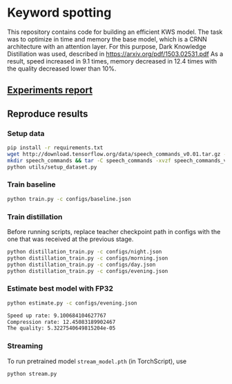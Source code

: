 # Keyword spotting

This repository contains code for building an efficient KWS model. The task was to optimize in time and memory the base model, which is a CRNN architecture with an attention layer. For this purpose, Dark Knowledge Distillation was used, described in https://arxiv.org/pdf/1503.02531.pdf
As a result, speed increased in 9.1 times, memory decreased in 12.4 times with the quality decreased lower than 10%.

## [Experiments report](https://wandb.ai/k_sizov/keyword_spotting/reports/KWS-report--VmlldzoyOTI1OTAw?accessToken=rcz73x9n6mak2vno0ksh9ucdm1yf0kju5obi1pgnhzjjb7uxedkgxvnsal9e9di2)


## Reproduce results
### Setup data
```bash
pip install -r requirements.txt
wget http://download.tensorflow.org/data/speech_commands_v0.01.tar.gz -O speech_commands_v0.01.tar.gz
mkdir speech_commands && tar -C speech_commands -xvzf speech_commands_v0.01.tar.gz 1> log
python utils/setup_dataset.py
```

### Train baseline
```bash
python train.py -c configs/baseline.json 
```

### Train distillation
Before running scripts, replace teacher checkpoint path in configs with the one that was received at the previous stage.
```bash
python distillation_train.py -c configs/night.json
python distillation_train.py -c configs/morning.json
python distillation_train.py -c configs/day.json 
python distillation_train.py -c configs/evening.json
```

### Estimate best model with FP32
```bash
python estimate.py -c configs/evening.json

Speed up rate: 9.100684104627767
Compression rate: 12.45083189902467
The quality: 5.3227540649815204e-05
```

### Streaming
To run pretrained model `stream_model.pth` (in TorchScript), use
```bash
python stream.py
```